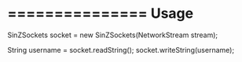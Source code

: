 ===============
	Usage
===============

SinZSockets socket = new SinZSockets(NetworkStream stream);

String username = socket.readString();
socket.writeString(username);

